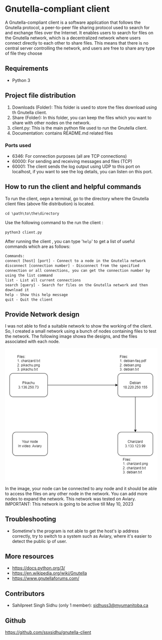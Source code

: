# Gnutella-compliant client

A Gnutella-compliant client is a software application that follows the Gnutella protocol, a peer-to-peer file sharing protocol used to search for and exchange files over the Internet.
It enables users to search for files on the Gnutella network, which is a decentralized network where users connect directly to each other to share files. This means that there is no central server controlling the network, and users are free to share any type of file they choose

## Requirements

- Python 3

## Project file distribution
1. Downloads (Folder): This folder is used to store the files download using th Gnutella client.
2. Share (Folder): In this folder, you can keep the files which you want to share with other nodes on the network.
3. client.py: This is the main python file used to run the Gnutella client.
4. Documentation: contains README.md related files

### Ports used

- 6346: For connection purposes (all are TCP connections)
- 60000: For sending and receiving messages and files (TCP)
- 60001: The client sends the log output using UDP to this port on localhost, if you want to see the log details, you can listen on this port.

## How to run the client and helpful commands

To run the client, oepn a terminal, go to the directory where the Gnutella client files (above file distribution) is located. 

`cd \path\to\the\directory`

Use the following command to the run the client :

`python3 client.py`

After running the client , you can type '`help`' to get a list of useful commands which are as follows:

```
Commands:
connect [host] [port] - Connect to a node in the Gnutella network
disconnect [connection number] - Disconnect from the specified connection or all connections, you can get the connection number by using the list command
list - List all current connections
search [query] - Search for files on the Gnutella network and then download it
help - Show this help message
quit - Quit the client
```

 
## Provide Network design 

I was not able to find a suitable network to show the working of the client. So, I created a small network using a bunch of nodes containing files to test the network. The following image showa the designs, and the files associated with each node.

![Network design](Documentation/Network-design.png)

In the image, your node can be connected to any node and it should be able to access the files on any other node in the network. You can add more nodes to expand the network. This network was tested on Aviary.
IMPORTANT: This network is going to be active till May 10, 2023 

## Troubleshooting

- Sometime's the program is not able to get the host's ip address correctly, try to switch to a system such as Aviary, where it's easier to detect the public ip of user.

## More resources
 
 - https://docs.python.org/3/
 - https://en.wikipedia.org/wiki/Gnutella
 - https://www.gnutellaforums.com/

 ## Contributors

 - Sahilpreet Singh Sidhu (only 1 member): sidhuss3@myumanitoba.ca

## Github

https://github.com/ssxsidhu/gnutella-client
